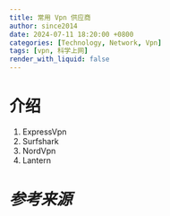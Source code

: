 ```yaml
---
title: 常用 Vpn 供应商
author: since2014
date: 2024-07-11 18:20:00 +0800
categories: [Technology, Network, Vpn]
tags: [vpn, 科学上网]
render_with_liquid: false
---
```



# 介绍

1. ExpressVpn
2. Surfshark
3. NordVpn
4. Lantern

# *参考来源*




